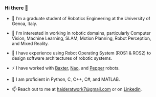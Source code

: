### Hi there 👋

<!--
**sudohaider/sudohaider** is a ✨ _special_ ✨ repository because its `README.md` (this file) appears on your GitHub profile.

Here are some ideas to get you started:

- 🔭 I’m currently working on ...
- 🌱 I’m currently learning ...
- 👯 I’m looking to collaborate on ...
- 🤔 I’m looking for help with ...
- 💬 Ask me about ...
- 📫 How to reach me: ...
- 😄 Pronouns: ...
- ⚡ Fun fact: ...
-->

- 🔭 I’m a graduate student of Robotics Engineering at the University of Genoa, Italy.
- 👯 I'm interested in working in robotic domains, particularly Computer Vision, Machine Learning, SLAM, Motion Planning, Robot Perception, and Mixed Reality.
- 🌱 I have experience using Robot Operating System (ROS1 & ROS2) to design software architectures of robotic systems.
- ⚡ I have worked with [Baxter](https://robotsguide.com/robots/baxter), [Nao](https://us.softbankrobotics.com/nao), and [Pepper](https://us.softbankrobotics.com/pepper) robots.
- 🐍 I am proficient in Python, C, C++, C#, and MATLAB.

- 📫 Reach out to me at haideratwork7@gmail.com or on [Linkedin](https://www.linkedin.com/in/sudohaider/).
